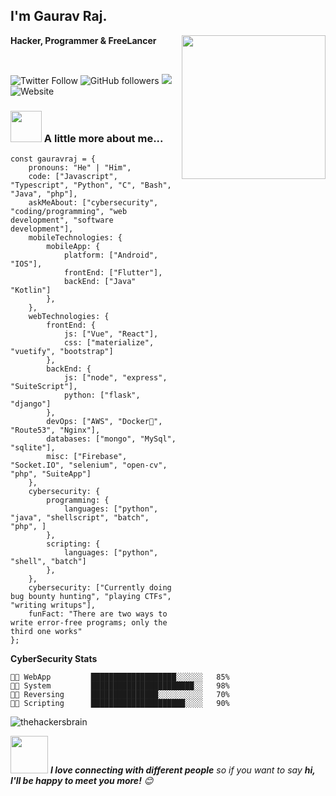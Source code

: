 <h2>I'm Gaurav Raj.</h2>
<img align='right' src="https://media.giphy.com/media/M9gbBd9nbDrOTu1Mqx/giphy.gif" width="230">
<p><b>Hacker, Programmer & FreeLancer</b></p><br>

![Twitter Follow](https://img.shields.io/twitter/follow/thehackersbrain?label=Follow)
![GitHub followers](https://img.shields.io/github/followers/thehackersbrain?label=Follow&style=social)
![](https://visitor-badge.glitch.me/badge?page_id=thehackersbrain.thehackersbrain)
![Website](https://thehackersbrain.pythonanywhere.com/)

### <img src="https://media.giphy.com/media/oVvhEYvWDvE1G/giphy.gif" width="50"> A little more about me...  

```
const gauravraj = {
    pronouns: "He" | "Him",
    code: ["Javascript", "Typescript", "Python", "C", "Bash", "Java", "php"],
    askMeAbout: ["cybersecurity", "coding/programming", "web development", "software development"],
    mobileTechnologies: {
        mobileApp: {
        	platform: ["Android", "IOS"],
        	frontEnd: ["Flutter"],
        	backEnd: ["Java" "Kotlin"]
        },
    },
    webTechnologies: {
        frontEnd: {
            js: ["Vue", "React"],
            css: ["materialize", "vuetify", "bootstrap"]
        },
        backEnd: {
            js: ["node", "express", "SuiteScript"],
            python: ["flask", "django"]
        },
        devOps: ["AWS", "Docker🐳", "Route53", "Nginx"],
        databases: ["mongo", "MySql", "sqlite"],
        misc: ["Firebase", "Socket.IO", "selenium", "open-cv", "php", "SuiteApp"]
    },
    cybersecurity: {
    	programming: {
    		languages: ["python", "java", "shellscript", "batch", "php", ]
    	},
    	scripting: {
    		languages: ["python", "shell", "batch"]
    	},
    },
    cybersecurity: ["Currently doing bug bounty hunting", "playing CTFs", "writing writups"],
    funFact: "There are two ways to write error-free programs; only the third one works"
};
```


**CyberSecurity Stats** 

```text
👨‍💻 WebApp         ███████████████████░░░░░░   85% 
👨‍💻 System         ███████████████████████░░   98%
👨‍💻 Reversing      ███████████████░░░░░░░░░░   70% 
👨‍💻 Scripting      █████████████████████░░░░   90%
```
<p align="left">
  <img src="https://github-readme-stats.vercel.app/api?username=thehackersbrain&show_icons=true" alt="thehackersbrain" /> 

</p>

<img src="https://media.giphy.com/media/LnQjpWaON8nhr21vNW/giphy.gif" width="60"> <em><b>I love connecting with different people</b> so if you want to say <b>hi, I'll be happy to meet you more!</b> 😊</em>
